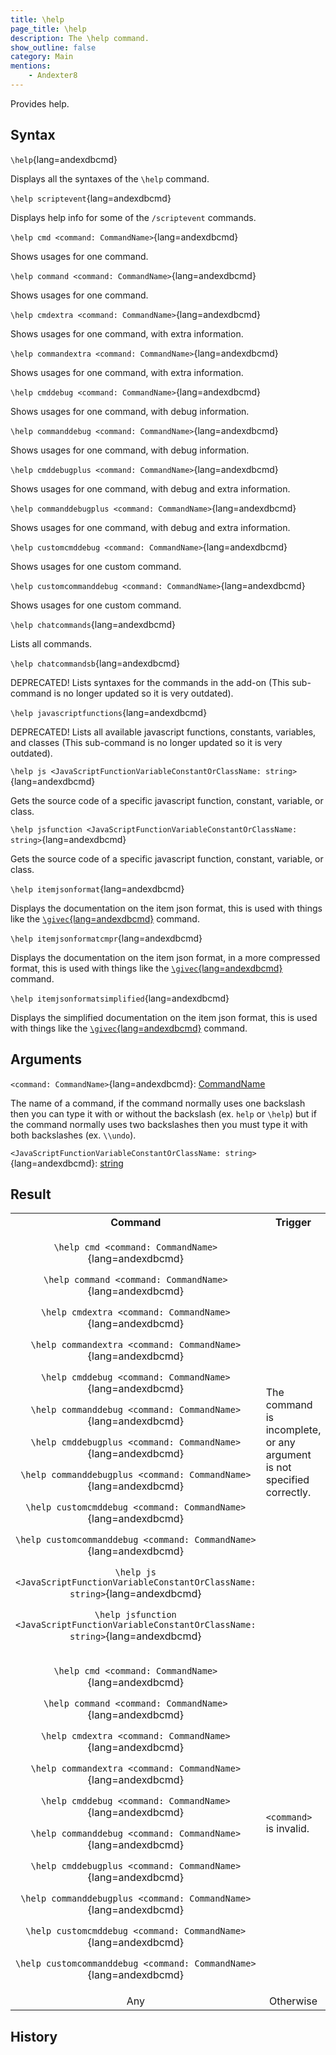 ```yaml
---
title: \help
page_title: \help
description: The \help command.
show_outline: false
category: Main
mentions:
    - Andexter8
---
```


Provides help.

<CommandDetailsTable
    name="\help"
    :categories="[
        'misc'
    ]"
    :requiredTags="[]"
    ultraSecurityModeSecurityLevel="everyone"
    version="33.5.2"
    :undoSupported="-1"
    :functional="true"
    :deprecated="false"
/>

## Syntax

`\help`{lang=andexdbcmd}

<indent>Displays all the syntaxes of the `\help` command.</indent>

`\help scriptevent`{lang=andexdbcmd}

<indent>Displays help info for some of the `/scriptevent` commands.</indent>

`\help cmd <command: CommandName>`{lang=andexdbcmd}

<indent>Shows usages for one command.</indent>

`\help command <command: CommandName>`{lang=andexdbcmd}

<indent>Shows usages for one command.</indent>

`\help cmdextra <command: CommandName>`{lang=andexdbcmd}

<indent>Shows usages for one command, with extra information.</indent>

`\help commandextra <command: CommandName>`{lang=andexdbcmd}

<indent>Shows usages for one command, with extra information.</indent>

`\help cmddebug <command: CommandName>`{lang=andexdbcmd}

<indent>Shows usages for one command, with debug information.</indent>

`\help commanddebug <command: CommandName>`{lang=andexdbcmd}

<indent>Shows usages for one command, with debug information.</indent>

`\help cmddebugplus <command: CommandName>`{lang=andexdbcmd}

<indent>Shows usages for one command, with debug and extra information.</indent>

`\help commanddebugplus <command: CommandName>`{lang=andexdbcmd}

<indent>Shows usages for one command, with debug and extra information.</indent>

`\help customcmddebug <command: CommandName>`{lang=andexdbcmd}

<indent>Shows usages for one custom command.</indent>

`\help customcommanddebug <command: CommandName>`{lang=andexdbcmd}

<indent>Shows usages for one custom command.</indent>

`\help chatcommands`{lang=andexdbcmd}

<indent>Lists all commands.</indent>

`\help chatcommandsb`{lang=andexdbcmd}

<indent>
    DEPRECATED! Lists syntaxes for the commands in the add-on (This sub-command is no longer updated
    so it is very outdated).
</indent>

`\help javascriptfunctions`{lang=andexdbcmd}

<indent>
    DEPRECATED! Lists all available javascript functions, constants, variables, and classes (This
    sub-command is no longer updated so it is very outdated).
</indent>

`\help js <JavaScriptFunctionVariableConstantOrClassName: string>`{lang=andexdbcmd}

<indent>
    Gets the source code of a specific javascript function, constant, variable, or class.
</indent>

`\help jsfunction <JavaScriptFunctionVariableConstantOrClassName: string>`{lang=andexdbcmd}

<indent>
    Gets the source code of a specific javascript function, constant, variable, or class.
</indent>

`\help itemjsonformat`{lang=andexdbcmd}

<indent>

Displays the documentation on the item json format, this is used with things like the [`\givec`{lang=andexdbcmd}](./-givec) command.

</indent>

`\help itemjsonformatcmpr`{lang=andexdbcmd}

<indent>

Displays the documentation on the item json format, in a more compressed format, this is used with things like the [`\givec`{lang=andexdbcmd}](./-givec) command.

</indent>

`\help itemjsonformatsimplified`{lang=andexdbcmd}

<indent>

Displays the simplified documentation on the item json format, this is used with things like the [`\givec`{lang=andexdbcmd}](./-givec) command.

</indent>

## Arguments

`<command: CommandName>`{lang=andexdbcmd}: [CommandName](../commands/parameter-types#CommandName)

<indent>

The name of a command, if the command normally uses one backslash then you can type it with or without the backslash (ex. `help` or `\help`) but if the command normally uses two backslashes then you must type it with both backslashes (ex. `\\undo`).

</indent>

`<JavaScriptFunctionVariableConstantOrClassName: string>`{lang=andexdbcmd}: [string](../commands/parameter-types#string)

<indent>

<template-EmptySection />

</indent>

## Result

<table class="wikitable" data-description="command results">
    <tbody>
        <tr>
            <th>Command</th>
            <th>Trigger</th>
            <th>Result</th>
        </tr>
        <tr>
            <td align="center" rowspan="1">

`\help cmd <command: CommandName>`{lang=andexdbcmd}

`\help command <command: CommandName>`{lang=andexdbcmd}

`\help cmdextra <command: CommandName>`{lang=andexdbcmd}

`\help commandextra <command: CommandName>`{lang=andexdbcmd}

`\help cmddebug <command: CommandName>`{lang=andexdbcmd}

`\help commanddebug <command: CommandName>`{lang=andexdbcmd}

`\help cmddebugplus <command: CommandName>`{lang=andexdbcmd}

`\help commanddebugplus <command: CommandName>`{lang=andexdbcmd}

`\help customcmddebug <command: CommandName>`{lang=andexdbcmd}

`\help customcommanddebug <command: CommandName>`{lang=andexdbcmd}

`\help js <JavaScriptFunctionVariableConstantOrClassName: string>`{lang=andexdbcmd}

`\help jsfunction <JavaScriptFunctionVariableConstantOrClassName: string>`{lang=andexdbcmd}

</td>
            <td>
                The command is incomplete, or any argument is not specified correctly.
            </td>
            <td align="center" rowspan="1" class="tc-unknown"> Unparseable</td>
        </tr>
        <tr>
            <td align="center" rowspan="1">

`\help cmd <command: CommandName>`{lang=andexdbcmd}

`\help command <command: CommandName>`{lang=andexdbcmd}

`\help cmdextra <command: CommandName>`{lang=andexdbcmd}

`\help commandextra <command: CommandName>`{lang=andexdbcmd}

`\help cmddebug <command: CommandName>`{lang=andexdbcmd}

`\help commanddebug <command: CommandName>`{lang=andexdbcmd}

`\help cmddebugplus <command: CommandName>`{lang=andexdbcmd}

`\help commanddebugplus <command: CommandName>`{lang=andexdbcmd}

`\help customcmddebug <command: CommandName>`{lang=andexdbcmd}

`\help customcommanddebug <command: CommandName>`{lang=andexdbcmd}

</td>
            <td>
                <code>&lt;command&gt;</code> is invalid.
            </td>
            <td align="center" rowspan="1" class="tc-no"> Failed</td>
        </tr>
        <tr>
            <td align="center" rowspan="1">Any</td><td align="center" class="tc-yes">Otherwise</td>
            <td align="center" class="tc-yes" colspan="2">Successful</td>
        </tr>
    </tbody>

</table>

## History

<template-EmptySection />
